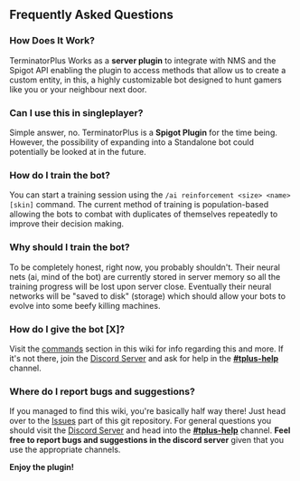 ## Frequently Asked Questions

### How Does It Work?
TerminatorPlus Works as a **server plugin** to integrate with NMS and the Spigot API enabling the plugin to access methods that allow us to create a custom entity, in this, a highly customizable bot designed to hunt gamers like you or your neighbour next door.

### Can I use this in singleplayer?
Simple answer, no. TerminatorPlus is a **Spigot Plugin** for the time being. However, the possibility of expanding into a Standalone bot could potentially be looked at in the future.

### How do I train the bot?
You can start a training session using the `/ai reinforcement <size> <name> [skin]` command. The current method of training is population-based allowing the bots to combat with duplicates of themselves repeatedly to improve their decision making.

### Why should I train the bot?
To be completely honest, right now, you probably shouldn't. Their neural nets (ai, mind of the bot) are currently stored in server memory so all the training progress will be lost upon server close. Eventually their neural networks will be "saved to disk" (storage) which should allow your bots to evolve into some beefy killing machines.

### How do I give the bot [X]?
Visit the [commands](https://github.com/HorseNuggets/TerminatorPlus/wiki#commands) section in this wiki for info regarding this and more. If it's not there, join the [Discord Server](https://discord.gg/horsenuggets) and ask for help in the [**#tplus-help**](https://discord.com/channels/357333217340162069/871803802456576061) channel. 

### Where do I report bugs and suggestions?
If you managed to find this wiki, you're basically half way there! Just head over to the [Issues](https://github.com/HorseNuggets/TerminatorPlus/issues/new/choose) part of this git repository. For general questions you should visit the [Discord Server](https://discord.gg/horsenuggets) and head into the [**#tplus-help**](https://discord.com/channels/357333217340162069/871803802456576061) channel. **Feel free to report bugs and suggestions in the discord server** given that you use the appropriate channels.

**Enjoy the plugin!**